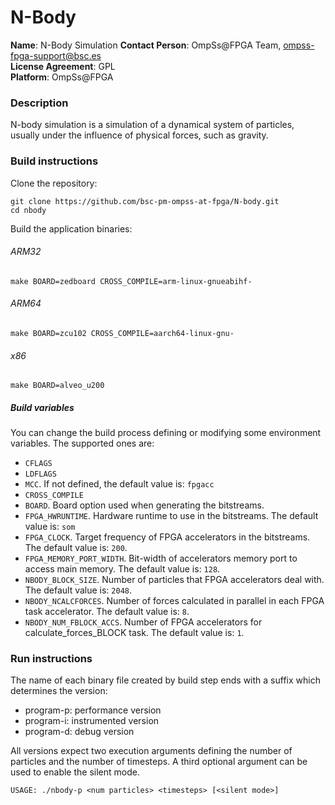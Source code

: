 # N-Body

**Name**: N-Body Simulation
**Contact Person**: OmpSs@FPGA Team, ompss-fpga-support@bsc.es  
**License Agreement**: GPL  
**Platform**: OmpSs@FPGA

### Description
N-body simulation is a simulation of a dynamical system of particles, usually under the influence of physical forces, such as gravity.

### Build instructions
Clone the repository:
```
git clone https://github.com/bsc-pm-ompss-at-fpga/N-body.git
cd nbody
```

Build the application binaries:
###### ARM32
```
make BOARD=zedboard CROSS_COMPILE=arm-linux-gnueabihf-
```

###### ARM64
```
make BOARD=zcu102 CROSS_COMPILE=aarch64-linux-gnu-
```

###### x86
```
make BOARD=alveo_u200
```

##### Build variables
You can change the build process defining or modifying some environment variables.
The supported ones are:
  - `CFLAGS`
  - `LDFLAGS`
  - `MCC`. If not defined, the default value is: `fpgacc`
  - `CROSS_COMPILE`
  - `BOARD`. Board option used when generating the bitstreams.
  - `FPGA_HWRUNTIME`. Hardware runtime to use in the bitstreams. The default value is: `som`
  - `FPGA_CLOCK`. Target frequency of FPGA accelerators in the bitstreams. The default value is: `200`.
  - `FPGA_MEMORY_PORT_WIDTH`. Bit-width of accelerators memory port to access main memory. The default value is: `128`.
  - `NBODY_BLOCK_SIZE`. Number of particles that FPGA accelerators deal with. The default value is: `2048`.
  - `NBODY_NCALCFORCES`. Number of forces calculated in parallel in each FPGA task accelerator. The default value is: `8`.
  - `NBODY_NUM_FBLOCK_ACCS`. Number of FPGA accelerators for calculate_forces_BLOCK task. The default value is: `1`.

### Run instructions
The name of each binary file created by build step ends with a suffix which determines the version:
 - program-p: performance version
 - program-i: instrumented version
 - program-d: debug version

All versions expect two execution arguments defining the number of particles and the number of timesteps.
A third optional argument can be used to enable the silent mode.
```
USAGE: ./nbody-p <num particles> <timesteps> [<silent mode>]
```
